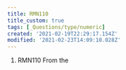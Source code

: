 ```yaml
---
title: RMN110
title_custom: true
tags: [_Questions/type/numeric]
created: '2021-02-19T22:29:17.154Z'
modified: '2021-02-23T14:09:10.028Z'
---
```


1. RMN110  From the 
